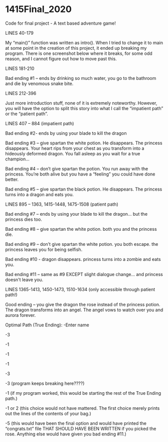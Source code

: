 # 1415Final_2020
Code for final project - A text based adventure game!

LINES 40-179

My “main()” function was written as intro(). When I tried to change it to main at some point in the creation of this project, it ended up breaking my program. There is one screenshot below where it breaks, for some odd reason, and I cannot figure out how to move past this. 

LINES 181-210

Bad ending #1 – ends by drinking so much water, you go to the bathroom and die by venomous snake bite.

LINES 212-396

Just more introduction stuff, none of it is extremely noteworthy. However, you will have the option to split this story into what I call the “impatient path” or the “patient path”.

LINES 407 – 884 (impatient path)

Bad ending #2- ends by using your blade to kill the dragon 

Bad ending #3 – give spartan the white potion. He disappears. The princess disappears. Your heart rips from your chest as you transform into a hideously deformed dragon. You fall asleep as you wait for a true champion… 

Bad ending #4 – don’t give spartan the potion. You run away with the princess. You’re both alive but you have a “feeling” you could have done better.  

Bad ending #5 – give spartan the black potion. He disappears. The princess turns into a dragon and eats you.

LINES 895 – 1363, 1415-1448, 1475-1508 (patient path)

Bad ending #7 – ends by using your blade to kill the dragon... but the princess dies too.

Bad ending #8 – give spartan the white potion. both you and the princess die.

Bad ending #9 – don’t give spartan the white potion. you both escape. the princess leaves you for being selfish.

Bad ending #10 - dragon disappears. princess turns into a zombie and eats you.

Bad ending #11 – same as #9 EXCEPT slight dialogue change... and princess doesn't leave you.

LINES 1365-1413, 1450-1473, 1510-1634 (only accessible through patient path!)

Good ending – you give the dragon the rose instead of the princess potion. The dragon transforms into an angel. The angel vows to watch over you and aurora forever.

 
Optimal Path (True Ending):
-Enter name 

-3

-1

-1

-1

-3

-3 (program keeps breaking here????)

-1 (if my program worked, this would be starting the rest of the True Ending path.)

-1 or 2 (this choice would not have mattered. The first choice merely prints out the lines of the contents  of your bag.)

-5 (this would have been the final option and would have printed the “congrats.txt” file THAT SHOULD HAVE BEEN WRITTEN if you picked the rose. Anything else would have given you bad ending #11.)
